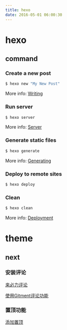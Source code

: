 ```yaml
---
title: hexo
date: 2016-05-01 06:00:30
---
```


# hexo 

## command

### Create a new post

``` bash
$ hexo new "My New Post"
```

More info: [Writing](https://hexo.io/docs/writing.html)

### Run server

``` bash
$ hexo server
```

More info: [Server](https://hexo.io/docs/server.html)

### Generate static files

``` bash
$ hexo generate
```

More info: [Generating](https://hexo.io/docs/generating.html)

### Deploy to remote sites

``` bash
$ hexo deploy
```

### Clean

```bash
$ hexo clean
```

More info: [Deployment](https://hexo.io/docs/deployment.html)

# theme

## next

### 安装评论

[来必力评论](https://zhuanlan.zhihu.com/p/33617273)

[使用Gitment评论功能](<https://sjq597.github.io/2018/05/18/Hexo-%E4%BD%BF%E7%94%A8Gitment%E8%AF%84%E8%AE%BA%E5%8A%9F%E8%83%BD/>)

### 置顶功能

[添加置顶](<https://donlex.cn/archives/caeb67e2.html>)